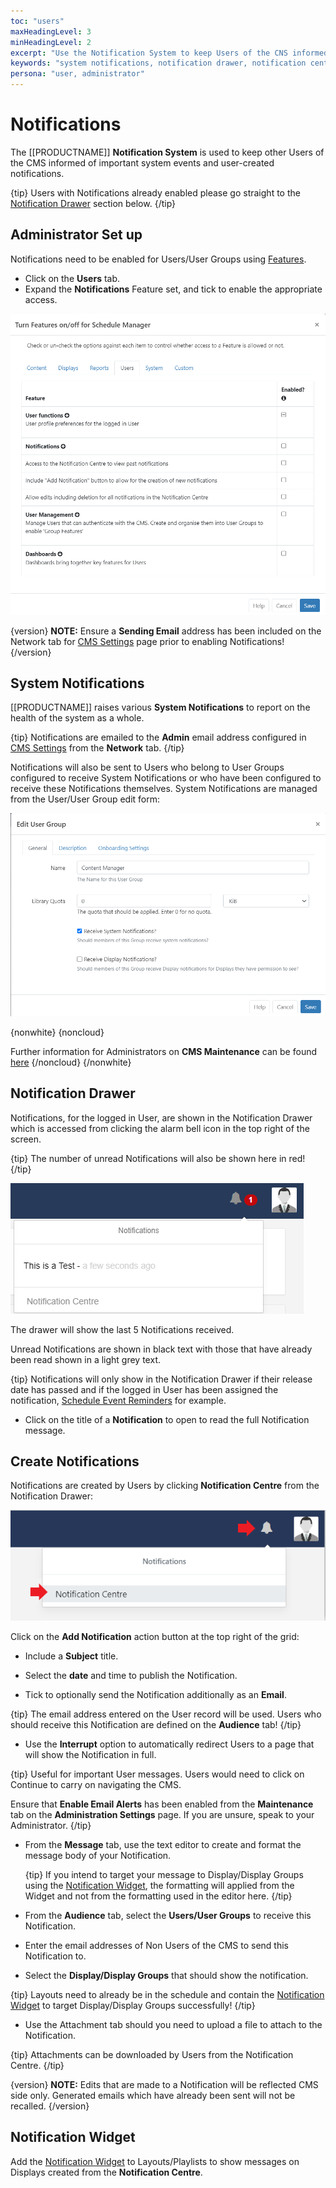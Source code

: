 ```yaml
---
toc: "users"
maxHeadingLevel: 3
minHeadingLevel: 2
excerpt: "Use the Notification System to keep Users of the CNS informed of important system events"
keywords: "system notifications, notification drawer, notification centre"
persona: "user, administrator"
---
```


# Notifications

The [[PRODUCTNAME]] **Notification System** is used to keep other Users of the CMS informed of important system events and user-created notifications.

{tip}
Users with Notifications already enabled please go straight to the [Notification Drawer](users_notifications.html#content-notification-drawer) section below.
{/tip}

## Administrator Set up

Notifications need to be enabled for Users/User Groups using [Features](users_features_and_sharing.html).

- Click on the **Users** tab.
- Expand the **Notifications** Feature set, and tick to enable the appropriate access.

![Notification Features](img/v4_users_notification_feature.png)

{version}
**NOTE:** Ensure a **Sending Email** address has been included on the Network tab for [CMS Settings](tour_cms_settings.html) page prior to enabling Notifications!
{/version}

## System Notifications

[[PRODUCTNAME]] raises various **System Notifications** to report on the health of the system as a whole. 

{tip}
Notifications are emailed to the **Admin** email address configured in [CMS Settings](tour_cms_settings.html) from the **Network** tab. 
{/tip}

Notifications will also be sent to Users who belong to User Groups configured to receive System Notifications or who have been configured to receive these Notifications themselves. System Notifications are managed from the User/User Group edit form:

![System Notifications](img/v4_users_notifications_system.png)



{nonwhite}
{noncloud}

Further information for Administrators on **CMS Maintenance** can be found [here](/docs/setup/xibo-maintenance.html)
{/noncloud}
{/nonwhite}

## Notification Drawer

Notifications, for the logged in User, are shown in the Notification Drawer which is accessed from clicking the alarm bell icon in the top right of the screen.

{tip}
The number of unread Notifications will also be shown here in red!
{/tip}

![Users Notification Bell](img/v4_users_notification_bell.png)

The drawer will show the last 5 Notifications received. 

Unread Notifications are shown in black text with those that have already been read shown in a light grey text.

{tip}
Notifications will only show in the Notification Drawer if their release date has passed and if the logged in User has been assigned the notification, [Schedule Event Reminders](scheduling_events.html#content-reminders) for example.

- Click on the title of a **Notification** to open to read the full Notification message.


## Create Notifications

Notifications are created by Users by clicking **Notification Centre** from the Notification Drawer:

![Notification Centre](img/v4_users_notification_centre.png)



Click on the **Add Notification** action button at the top right of the grid:

- Include a **Subject** title.

- Select the **date** and time to publish the Notification.

- Tick to optionally send the Notification additionally as an **Email**.

{tip}
The email address entered on the User record will be used. Users who should receive this Notification are defined on the **Audience** tab!
{/tip}

- Use the **Interrupt** option to automatically redirect Users to a page that will show the Notification in full. 

{tip}
Useful for important User messages. Users would need to click on Continue to carry on navigating the CMS.

Ensure that **Enable Email Alerts** has been enabled from the **Maintenance** tab on the **Administration Settings** page. If you are unsure, speak to your Administrator.
{/tip}

- From the **Message** tab, use the text editor to create and format the message body of your Notification.

  {tip}
  If you intend to target your message to Display/Display Groups using the [Notification Widget](media_module_notifications.html), the formatting will applied from the Widget and not from the formatting used in the editor here.
  {/tip}

- From the **Audience** tab, select the **Users/User Groups** to receive this Notification.

- Enter the email addresses of Non Users of the CMS to send this Notification to.
- Select the **Display/Display Groups** that should show the notification. 

{tip}
Layouts need to already be in the schedule and contain the [Notification Widget](media_module_notifications.html) to target Display/Display Groups successfully!
{/tip}

- Use the Attachment tab should you need to upload a file to attach to the Notification.

{tip}
Attachments can be downloaded by Users from the Notification Centre.
{/tip}

{version}
**NOTE:** Edits that are made to a Notification will be reflected CMS side only. Generated emails which have already been sent will not be recalled.
{/version}

## Notification Widget

Add the [Notification Widget](media_module_notifications.html) to Layouts/Playlists to show messages on Displays created from the **Notification Centre**.

